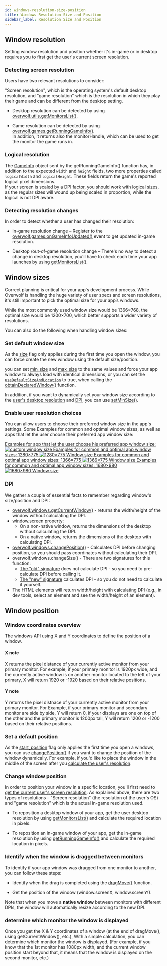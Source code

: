 ```yaml
---
id: windows-resolution-size-position
title: Windows Resolution Size and Position
sidebar_label: Resolution Size and Position
---
```


## Window resolution

Setting window resolution and position whether it's in-game or in desktop requires you to first get the user's current screen resolution. 

### Detecting screen resolution

Users have two relevant resolutions to consider:  

"Screen resolution", which is the operating system's default desktop resolution, and "game resolution" which is the resolution in which they play their game and can be different from the desktop setting.

* Desktop resolution can be detected by using [overwolf.utils.getMonitorsList()](../api/overwolf-utils#getmonitorslistcallback).

* Game resolution can be detected by using [overwolf.games.getRunningGameInfo()](../api/overwolf-games#getrunninggameinfocallback).  
In addition, it returns also the monitorHandle, which can be used to get the monitor the game runs in.

### Logical resolution

The [GameInfo](../api/overwolf-games#gameinfo-object) object sent by the getRunningGameInfo() function has, in addition to the expected `width` and `height` fields, two more properties called `logicalWidth` and `logicalHeight`. These fields return the game's reported logical pixel dimensions.  
If your screen is scaled by a DPI factor, you should work with logical sizes, as the regular sizes will wound up being scaled in proportion, while the logical is not DPI aware.

### Detecting resolution changes

In order to detect whether a user has changed their resolution:

* In-game resolution change – Register to the [overwolf.games.onGameInfoUpdated()](../api/overwolf-games#ongameinfoupdated) event to get updated in-game resolution.

* Desktop /out-of-game resolution change – There's no way to detect a change in desktop resolution, you’ll have to check each time your app launches by using [getMonitorsList()](../api/overwolf-utils#getmonitorslistcallback).

## Window sizes

Correct planning is critical for your app's development process. While Overwolf is handling the huge variety of user specs and screen resolutions, it's still important to pick the optimal size for your app’s windows.  

While the most commonly used window size would be 1366×768, the optimal size would be 1200×700, which better supports a wider variety of resolutions.

You can also do the following when handling window sizes:

### Set default window size

As the [size](../api/manifest-json#windows-size) flag only applies during the first time you open the window, you can force create the new window using the default size/position. 

you can set [min_size](../api/manifest-json#windows-min_size) and [max_size](../api/manifest-json#windows-max_size) to the same values and force your app window to always load with identical dimensions, or you can set the [`useDefaultSizeAndLocation`](../api/overwolf-windows#obtaindeclaredwindowwindowname-usedefaultsizeandlocation-callback) to true, when calling the [obtainDeclaredWindow()](../api/overwolf-windows#obtaindeclaredwindowwindowname-usedefaultsizeandlocation-callback) function.

In addition, if you want to dynamically set your window size according to the [user's desktop resolution](#detecting-screen-resolution) and [DPI](https://developer.mozilla.org/en-US/docs/Web/API/Window/devicePixelRatio), you can use [setMinSize()](../api/overwolf-windows#setminsizewindowid-width-height-callback).

### Enable user resolution choices

You can allow users to choose their preferred window size in the app's settings. Some Examples for common and optimal window sizes, as well as apps that let the user choose their preferred app window size:

<div class="box">
<a data-fancybox="gallery" data-caption="custom window size" href="../assets/size-example-user-custom.jpg">
    Examples for app that let the user choose his preferred app window size:
    <span class="thumb">
      <img src="../assets/size-example-user-custom.jpg" alt="custom window size">
    </span>
  </a>
  <a data-fancybox="gallery" data-caption="1280×775 Window size" href="../assets/size-example-screen-1.jpg">
    Examples for common and optimal app window sizes: 1280×775
    <span class="thumb">
      <img src="../assets/size-example-screen-1.jpg" alt="1280×775 Window size">
    </span>
  </a>
  <a data-fancybox="gallery" data-caption="1366×775 Window size" href="../assets/size-example-screen-2.jpg">
    Examples for common and optimal app window sizes: 1366×775
    <span class="thumb">
      <img src="../assets/size-example-screen-2.jpg" alt="1366×775 Window size">
    </span>
  </a>
  <a data-fancybox="gallery" data-caption="1680×980 Window size" href="../assets/size-example-screen-3.jpg">
    Examples for common and optimal app window sizes: 1680×980
    <span class="thumb">
      <img src="../assets/size-example-screen-3.jpg" alt="1680×980 Window size">
    </span>
  </a>
</div>

### DPI

We gather a couple of essential facts to remember regarding window's size/position and DPI:

* [overwolf.windows.getCurrentWindow()](../api/overwolf-windows#getcurrentwindowcallback) - returns the width/height of the window without calculating the DPI.
* [window.screen](https://developer.mozilla.org/en-US/docs/Web/API/Window/screen) property:
  * On a non-native window, returns the dimensions of the desktop without calculating the DPI.
  * On a native window, returns the dimensions of the desktop with calculating DPI.
* [overwolf.windows.changePosition()](../api/overwolf-windows#changepositionwindowid-left-top-callback) - Calculates DPI before changing position, so you should pass coordinates without calculating their DPI.
* overwolf.windows.changeSize() - There are two signatures for this function: 
  * [The "old" signature](../api/overwolf-windows#changesizewindowid-width-height-callback) does not calculate DPI - so you need to pre-calculate DPI before calling it. 
  * [The "new" signature](../api/overwolf-windows#changesizechangesizeparams-callback) calculates DPI - so you do not need to calculate it yourself.
* The HTML elements will return width/height with calculating DPI (e.g., in dev tools, select an element and see the width/height of an element).

## Window position

### Window coordinates overview

The windows API using X and Y coordinates to define the position of a window.  

#### X note
X returns the pixel distance of your currently active monitor from your primary monitor.
For example, if your primary monitor is 1920px wide, and the currently active window is on another monitor located to the left of your primary, X will return 1920 or -1920 based on their relative positions.

#### Y note
Y returns the pixel distnace of your currently active monitor from your primary monitor.
For Example, if your primary monitor and secondary monitor are side by side, Y will return 0, if your displays are one on top of the other and the primary monitor is 1200px tall, Y will return 1200 or -1200 based on their relative positions.

### Set a default position

As the [start_position](../api/manifest-json#windows-start_position) flag only applies the first time you open a windows, you can use [changePosition()](../api/overwolf-windows#changepositionwindowid-left-top-callback) if you want to change the position of the window dynamically. For example, if you'd like to place the window in the middle of the screen after you [calculate the user's resolution](#detecting-screen-resolution).

### Change window position

In order to position your window in a specific location, you'll first need to [get the current user's screen resolution](#detect-the-resolution). As explained above, there are two types of resolutions – "Screen resolution" (the resolution of the user's OS) and "game resolution" which is the actual in-game resolution used.

* To reposition a desktop window of your app, get the user desktop resolution by using [getMonitorsList()](../api/overwolf-utils#getmonitorslistcallback) and calculate the required location in pixels.

* To reposition an in-game window of your app, get the in-game resolution by using [getRunningGameInfo()](../api/overwolf-games#getrunninggameinfocallback) and calculate the required location in pixels.

### Identify when the window is dragged between monitors

To identify if your app window was dragged from one monitor to another, you can follow these steps:

* Identify when the drag is completed using the [dragMove()](../api/overwolf-windows#dragmovewindowid-callback) function.

* Get the position of the window (window.screenX, window.screenY).

Note that when you move a **native window** between monitors with different DPIs, the window will automatically resize according to the new DPI.

### determine which monitor the window is displayed

Once you get the X & Y coordinates of a window (at the end of dragMove(), using getCurrentWindow(), etc.), With a simple calculation, you can determine which monitor the window is displayed. (For example, if you know that the 1st monitor has 1080px width, and the current window position start beyond that, it means that the window is displayed on the second monitor, etc.)
